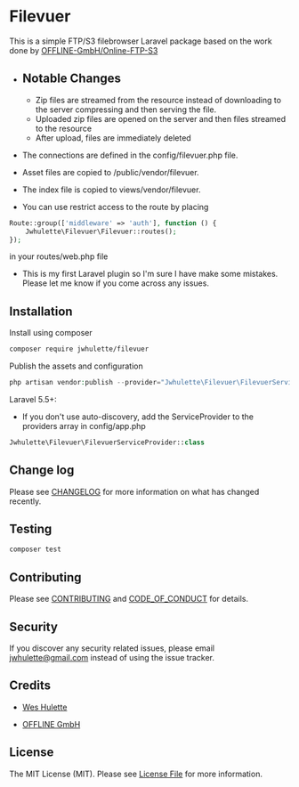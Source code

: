 # Filevuer

<!-- [![Latest Version on Packagist][ico-version]][link-packagist] -->

<!-- [![Software License][ico-license]](LICENSE.md) -->

<!-- [![Build Status][ico-travis]][link-travis] -->
<!-- [![Coverage Status][ico-scrutinizer]][link-scrutinizer] -->
<!-- [![Quality Score][ico-code-quality]][link-code-quality] -->
<!-- [![Total Downloads][ico-downloads]][link-downloads] -->

This is a simple FTP/S3 filebrowser Laravel package based on the work done by [OFFLINE-GmbH/Online-FTP-S3](https://github.com/OFFLINE-GmbH/Online-FTP-S3)

-   ## Notable Changes

    -   Zip files are streamed from the resource instead of downloading to the server compressing and then serving the file.
    -   Uploaded zip files are opened on the server and then files streamed to the resource
    -   After upload, files are immediately deleted

-   The connections are defined in the config/filevuer.php file.
-   Asset files are copied to /public/vendor/filevuer.
-   The index file is copied to views/vendor/filevuer.
-   You can use restrict access to the route by placing

```PHP
Route::group(['middleware' => 'auth'], function () {
    Jwhulette\Filevuer\Filevuer::routes();
});
```

in your routes/web.php file

-   This is my first Laravel plugin so I'm sure I have make some mistakes. Please let me know if you come across any issues.

## Installation

Install using composer

```bash
composer require jwhulette/filevuer
```

Publish the assets and configuration

```PHP
php artisan vendor:publish --provider="Jwhulette\Filevuer\FilevuerServiceProvider"
```

Laravel 5.5+:

-   If you don't use auto-discovery, add the ServiceProvider to the providers array in config/app.php

```PHP
Jwhulette\Filevuer\FilevuerServiceProvider::class
```

## Change log

Please see [CHANGELOG](CHANGELOG.md) for more information on what has changed recently.

## Testing

```bash
composer test
```

## Contributing

Please see [CONTRIBUTING](CONTRIBUTING.md) and [CODE_OF_CONDUCT](CODE_OF_CONDUCT.md) for details.

## Security

If you discover any security related issues, please email jwhulette@gmail.com instead of using the issue tracker.

## Credits

-   [Wes Hulette](https://github.com/jwhulette)

-   [OFFLINE GmbH](https://github.com/OFFLINE-GmbH/Online-FTP-S3)

<!-- - [All Contributors][link-contributors] -->

## License

The MIT License (MIT). Please see [License File](LICENSE.md) for more information.

<!-- [ico-version]: https://img.shields.io/packagist/v/:vendor/:package_name.svg?style=flat-square
[ico-license]: https://img.shields.io/badge/license-MIT-brightgreen.svg?style=flat-square
[ico-travis]: https://img.shields.io/travis/:vendor/:package_name/master.svg?style=flat-square
[ico-scrutinizer]: https://img.shields.io/scrutinizer/coverage/g/:vendor/:package_name.svg?style=flat-square
[ico-code-quality]: https://img.shields.io/scrutinizer/g/:vendor/:package_name.svg?style=flat-square
[ico-downloads]: https://img.shields.io/packagist/dt/:vendor/:package_name.svg?style=flat-square
[link-packagist]: https://packagist.org/packages/:vendor/:package_name
[link-travis]: https://travis-ci.org/:vendor/:package_name
[link-scrutinizer]: https://scrutinizer-ci.com/g/:vendor/:package_name/code-structure
[link-code-quality]: https://scrutinizer-ci.com/g/:vendor/:package_name
[link-downloads]: https://packagist.org/packages/:vendor/:package_name
[link-author]: https://github.com/:author_username
[link-contributors]: ../../contributors -->
